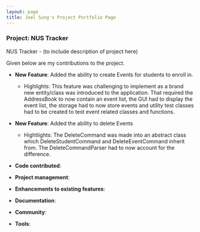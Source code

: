```yaml
---
layout: page
title: Joel Sung's Project Portfolio Page
---
```


### Project: NUS Tracker

NUS Tracker - (to include description of project here)

Given below are my contributions to the project.

* **New Feature**: Added the ability to create Events for students to enroll in.
  * Highlights: This feature was challenging to implement as a brand new entity/class was introduced to the application. That required the AddressBook to now contain an event list, the GUI had to display the event list, the storage had to now store events and utility test classes had to be created to test event related classes and functions.

* **New Feature**: Added the ability to delete Events
  * Hightlights: The DeleteCommand was made into an abstract class which DeleteStudentCommand and DeleteEventCommand inherit from. The DeleteCommandParser had to now account for the difference.


* **Code contributed**:

* **Project management**:

* **Enhancements to existing features**:

* **Documentation**:

* **Community**:

* **Tools**:
